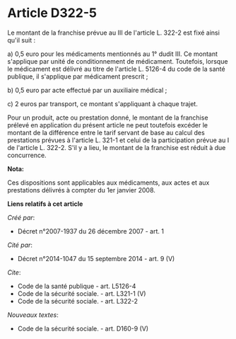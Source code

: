# Article D322-5

Le montant de la franchise prévue au III de l'article L. 322-2 est fixé ainsi qu'il suit : 

a) 0,5 euro pour les médicaments mentionnés au 1° dudit III. Ce montant s'applique par unité de conditionnement de
médicament. Toutefois, lorsque le médicament est délivré au titre de l'article L. 5126-4 du code de la santé publique, il
s'applique par médicament prescrit ; 

b) 0,5 euro par acte effectué par un auxiliaire médical ; 

c) 2 euros par transport, ce montant s'appliquant à chaque trajet. 

Pour un produit, acte ou prestation donné, le montant de la franchise prélevé en application du présent article ne peut
toutefois excéder le montant de la différence entre le tarif servant de base au calcul des prestations prévues à l'article L.
321-1 et celui de la participation prévue au I de l'article L. 322-2. S'il y a lieu, le montant de la franchise est réduit à
due concurrence.

**Nota:**

Ces dispositions sont applicables aux médicaments, aux actes et aux prestations délivrés à compter du 1er janvier 2008.

**Liens relatifs à cet article**

_Créé par_:

  - Décret n°2007-1937 du 26 décembre 2007 - art. 1

_Cité par_:

  - Décret n°2014-1047 du 15 septembre 2014 - art. 9 (V)

_Cite_:

  - Code de la santé publique - art. L5126-4
  - Code de la sécurité sociale. - art. L321-1 (V)
  - Code de la sécurité sociale. - art. L322-2

_Nouveaux textes_:

  - Code de la sécurité sociale. - art. D160-9 (V)
